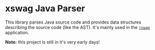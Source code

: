 xswag Java Parser
=================

This library parses Java source code and provides data structures describing the source code (like the AST). It's mainly used in the [`jswag`](https://github.com/LukasKalbertodt/jswag) application.

**Note:** this project is still in it's very early days!
